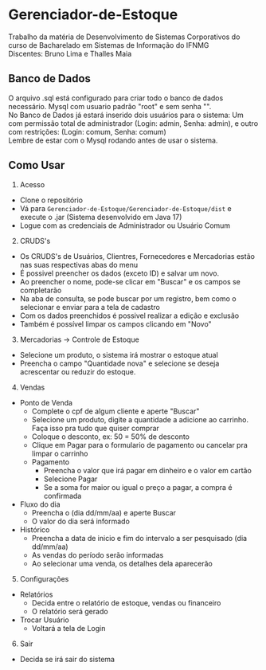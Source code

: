 # Gerenciador-de-Estoque
Trabalho da matéria de Desenvolvimento de Sistemas Corporativos do curso de Bacharelado em Sistemas de Informação do IFNMG<br>
Discentes: Bruno Lima e Thalles Maia

## Banco de Dados
O arquivo .sql está configurado para criar todo o banco de dados necessário. Mysql com usuario padrão "root" e sem senha "".<br>
No Banco de Dados já estará inserido dois usuários para o sistema: Um com permissão total de administrador (Login: admin, Senha: admin), e outro com restrições: (Login: comum, Senha: comum)<br>
Lembre de estar com o Mysql rodando antes de usar o sistema.

## Como Usar
1. Acesso
  - Clone o repositório 
  - Vá para `Gerenciador-de-Estoque/Gerenciador-de-Estoque/dist` e execute o .jar (Sistema desenvolvido em Java 17)
  - Logue com as credenciais de Administrador ou Usuário Comum
2. CRUDS's
  - Os CRUDS's de Usuários, Clientres, Fornecedores e Mercadorias estão nas suas respectivas abas do menu
  - É possivel preencher os dados (exceto ID) e salvar um novo.
  - Ao preencher o nome, pode-se clicar em "Buscar" e os campos se completarão
  - Na aba de consulta, se pode buscar por um registro, bem como o selecionar e enviar para a tela de cadastro
  - Com os dados preenchidos é possivel realizar a edição e exclusão
  - Também é possível limpar os campos clicando em "Novo"
3. Mercadorias -> Controle de Estoque
  - Selecione um produto, o sistema irá mostrar o estoque atual
  - Preencha o campo "Quantidade nova" e selecione se deseja acrescentar ou reduzir do estoque.
4. Vendas
  - Ponto de Venda
    - Complete o cpf de algum cliente e aperte "Buscar"
    - Selecione um produto, digite a quantidade a adicione ao carrinho. Faça isso pra tudo que quiser comprar
    - Coloque o desconto, ex: 50 = 50% de desconto
    - Clique em Pagar para o formulario de pagamento ou cancelar pra limpar o carrinho
    - Pagamento
      - Preencha o valor que irá pagar em dinheiro e o valor em cartão
      - Selecione Pagar
      - Se a soma for maior ou igual o preço a pagar, a compra é confirmada
  - Fluxo do dia
    - Preencha o (dia dd/mm/aa) e aperte Buscar
    - O valor do dia será informado
  - Histórico
    - Preencha a data de inicio e fim do intervalo a ser pesquisado (dia dd/mm/aa)
    - As vendas do período serão informadas
    - Ao selecionar uma venda, os detalhes dela aparecerão
5. Configurações
  - Relatórios
    - Decida entre o relatório de estoque, vendas ou financeiro
    - O relatório será gerado
  - Trocar Usuário
    - Voltará a tela de Login
6. Sair
  - Decida se irá sair do sistema
